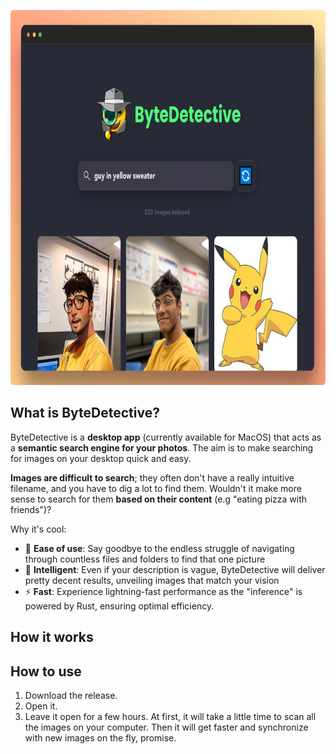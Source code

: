 <p align="center">
  <img height=600 src="assets_doc/demo.png"/>
</p>

## What is ByteDetective?
ByteDetective is a **desktop app** (currently available for MacOS) that acts as a **semantic search engine for your photos**. The aim is to make searching for images on your desktop quick and easy. 

**Images are difficult to search**; they often don't have a really intuitive filename, and you have to dig a lot to find them. Wouldn't it make more sense to search for them **based on their content** (e.g "eating pizza with friends")?

Why it's cool:
- 📁 **Ease of use**: Say goodbye to the endless struggle of navigating through countless files and folders to find that one picture
- 🔮 **Intelligent**: Even if your description is vague, ByteDetective will deliver pretty decent results, unveiling images that match your vision
- ⚡ **Fast**: Experience lightning-fast performance as the "inference" is powered by Rust, ensuring optimal efficiency.

## How it works


## How to use
1. Download the release.
2. Open it.
3. Leave it open for a few hours. At first, it will take a little time to scan all the images on your computer. Then it will get faster and synchronize with new images on the fly, promise. 
